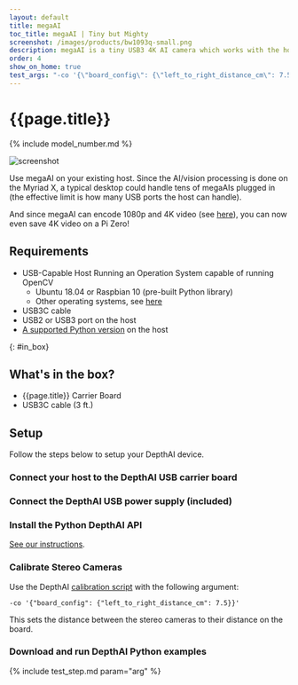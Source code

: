 ```yaml
---
layout: default
title: megaAI
toc_title: megaAI | Tiny but Mighty
screenshot: /images/products/bw1093q-small.png
description: megaAI is a tiny USB3 4K AI camera which works with the host of your choice.
order: 4
show_on_home: true
test_args: "-co '{\"board_config\": {\"left_to_right_distance_cm\": 7.5}}'"
---
```


# {{page.title}}

{% include model_number.md %}

![screenshot]({{page.screenshot}})

Use megaAI on your existing host. Since the AI/vision processing is done on the Myriad X, a typical desktop could handle tens of megaAIs plugged in (the effective limit is how many USB ports the host can handle).

And since megaAI can encode 1080p and 4K video (see [here](https://docs.luxonis.com/faq/#how-do-i-record-video-with-depthai)), you can now even save 4K video on a Pi Zero!  

## Requirements

* USB-Capable Host Running an Operation System capable of running OpenCV
  * Ubuntu 18.04 or Raspbian 10 (pre-built Python library)
  * Other operating systems, see [here](https://docs.luxonis.com/api/)
* USB3C cable
* USB2 or USB3 port on the host
* [A supported Python version](/api/#python_version) on the host

{: #in_box}
## What's in the box?

* {{page.title}} Carrier Board
* USB3C cable (3 ft.)

## Setup

Follow the steps below to setup your DepthAI device.

<h3 class="step js-toc-ignore"><span></span> Connect your host to the DepthAI USB carrier board</h3>

<h3 class="step js-toc-ignore"><span></span> Connect the DepthAI USB power supply (included)</h3>

<h3 class="step js-toc-ignore"><span></span> Install the Python DepthAI API</h3>

[See our instructions](/api#install).

<h3 class="step js-toc-ignore"><span></span> Calibrate Stereo Cameras</h3>

Use the DepthAI [calibration script](/products/stereo_camera_pair/#calibration) with the following argument:

```
-co '{"board_config": {"left_to_right_distance_cm": 7.5}}'
```

This sets the distance between the stereo cameras to their distance on the board.

<h3 class="step js-toc-ignore"><span></span> Download and run DepthAI Python examples</h3>

{% include test_step.md param="arg" %}

